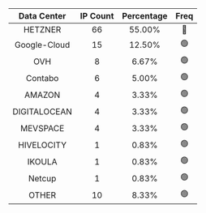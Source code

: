 | Data Center | IP Count | Percentage | Freq |
|:------------:|:--------:|:-----------:|:-----:|
| HETZNER | 66 | 55.00% | 🔴 |
| Google-Cloud | 15 | 12.50% | 🟢 |
| OVH | 8 | 6.67% | 🟢 |
| Contabo | 6 | 5.00% | 🟢 |
| AMAZON | 4 | 3.33% | 🟢 |
| DIGITALOCEAN | 4 | 3.33% | 🟢 |
| MEVSPACE | 4 | 3.33% | 🟢 |
| HIVELOCITY | 1 | 0.83% | 🟢 |
| IKOULA | 1 | 0.83% | 🟢 |
| Netcup | 1 | 0.83% | 🟢 |
| OTHER | 10 | 8.33% | 🟢 |